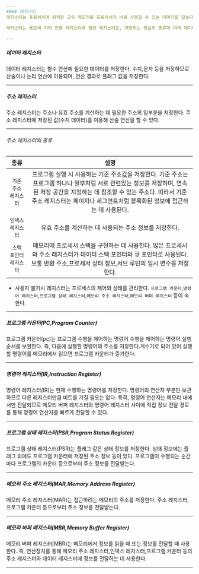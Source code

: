 ```yaml
---
#### 레지스터
레지스터는 프로세서에 위치한 고속 메모리로 프로세서가 바로 사용할 수 있는 데이터를 담는다. 특수한 값 하나를 저장하는 기억공간으로 사용되며, 연산을 처리하다가 중간값을 저장하기도 한다. 컴퓨터 구조에 따라 레지스터의 크리,종류도 다양하다.

레지스터는 용도에 따라 전용 레지스터와 범용 레지스터로, 저장되는 정보의 종류에 따라 데이터 레지스터,주소 레지스터,상태 레지스터로 나뉜다. 그리고 사용자가 저장한 정보를 변경할 수 있는지 여부에 따라 사용자 가시 레지스터(User-Visible Register)로 크게 분류할 수 있다. 사용자 가시 레지스터는 운영체제와 사용자 프로그램을 통해 접근이 가능한 데이터와 주소, 일부 조건 코드를 보관한다. 여기서 조건 코드는 관련된 연산 결과로 발생하며 프로그램적으로 접근하는 제로(0),자리넘침,자리올림,양수 비트 등이 이에 해당한다.

---
```

##### 데이터 레지스터
데이터 레지스터는 함수 연산에 필요한 데이터를 저장한다. 수치,문자 등을 저장하므로 산술이나 논리 연산에 이용되며, 연산 결과로 플래그 값을 저장한다.

---
##### 주소 레지스터
주소 레지스터는 주소나 유효 주소를 계산하는 데 필요한 주소의 일부분을 저장한다. 주소 레지스터에 저장된 값(수치 데이터)를 이용해 산술 연산을 할 수 있다.

---
###### 주소 레지스터의 종류
| 종류 |  설명 |
| :----:  |  :----:  |
|`기존 주소 레지스터`| 프로그램 실행 시 사용하는 기준 주소값을 저장한다. 기준 주소는 프로그램 하나나 일부처럼 서로 관련있는 정보를 저장하며, 연속된 저장 공간을 지정하는 데 참조할 수 있는 주소다. 따라서 기준 주소 레지스터는 페이지나 세그먼트처럼 블록화된 정보에 접근하는 데 사용된다. | 
|`인덱스 레지스터`| 유효 주소를 계산하는 데 사용되는 주소 정보를 저장한다. |
|`스택 포인터 레지스터`| 메모리에 프로세서 스택을 구현하는 데 사용한다. 많은 프로세서와 주소 레지스터가 데이터 스택 포인터와 큐 포인터로 사용된다. 보통 반환 주소,프로세서 상태 정보,서브 루틴의 임시 변수를 저장한다.|

- 사용자 불가시 레지스터는 프로세스의 제어와 상태를 관리한다. `프로그램 카운터`,`명령어 레지스터`,`프로그램 상태 레지스터`,`메모리 주소 레지스터`,`메모리 버퍼 레지스터` 등이 속한다.

---
##### 프로그램 카운터(PC,Program Counter)
프로그램 카운터(pc)는 프로그램 수행을 제어하는 명렁어 수행을 제어하는 명령어 실행 순서를 보완한다. 즉, 다음에 실행할 명령어의 주소를 저장한다.계수기로 되어 있어 실행 할 명령어를 메모리에서 읽으면 프로그램 카운터가 증가한다.

---
##### 명령어 레지스터(IR,Instruction Register)
명령어 레지스터(IR)는 현재 수행하는 명령어를 저장한다. 명령어의 연산자 부분만 보관하므로 다른 레지스터만큼 비트를 가질 필요는 없다. 특히, 명령어 연산자는 메모리 내에서만 전달되므로 메모리 버퍼 레지스터와 명령어 레지스터 사이에 직접 정보 전달 경로를 통해 명령어 연산자를 빠르게 전달할 수 있다.

---
##### 프로그램 상태 레지스터(PSR,Program Status Register)
프로그램 상태 레지스터(PSR)는 플래그 같은 상태 정보를 저장한다. 상태 정보에는 플래그 외에도 프로그램 카운터에 저장된 주소 정보 등이 있다. 프로그램이 수행되는 순간마다 프로그램의 카운터 등으로부터 주소 정보를 전달받는다.

---
##### 메모리 주소 레지스터(MAR,Memory Address Register)
메모리 주소 레지스터(MAR)는 접근하려는 메모리의 주소를 저장한다. 주소 레지스터,프로그램 카운터 등으로부터 주소 정보를 전달받는다.

---
##### 메모리 버퍼 레지스터(MBR,Memory Buffer Register)
메모리 버퍼 레지스터(MBR)는 메모리에서 정보를 읽을 때 또는 정보를 전달할 때 사용한다. 즉, 연산장치를 통해 메모리 주소 레지스터,인덱스 레지스터,프로그램 카운터 등의 주소 레지스터와 데이터 레지스터에 정보를 전달하는 데 사용한다.

---






































